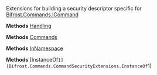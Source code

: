Extensions for building a security descriptor specific for [Bifrost.Commands.ICommand](Bifrost.Commands.ICommand)

**Methods**
[Handling](Bifrost.Commands.CommandSecurityExtensions.Handling)


**Methods**
[Commands](Bifrost.Commands.CommandSecurityExtensions.Commands)


**Methods**
[InNamespace](Bifrost.Commands.CommandSecurityExtensions.InNamespace)


**Methods**
[InstanceOf``1](Bifrost.Commands.CommandSecurityExtensions.InstanceOf``1)

